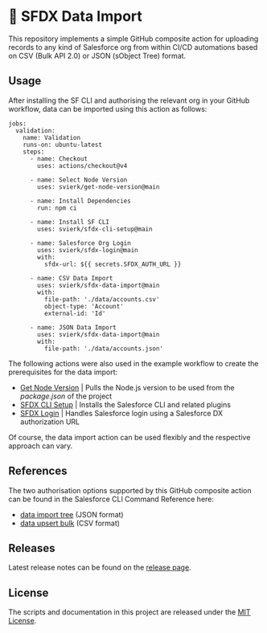 # 💾 SFDX Data Import

This repository implements a simple GitHub composite action for uploading records to any kind of Salesforce org from within CI/CD automations based on CSV (Bulk API 2.0) or JSON (sObject Tree) format.

## Usage

After installing the SF CLI and authorising the relevant org in your GitHub workflow, data can be imported using this action as follows:

```
jobs:
  validation:
    name: Validation
    runs-on: ubuntu-latest
    steps:
      - name: Checkout
        uses: actions/checkout@v4

      - name: Select Node Version
        uses: svierk/get-node-version@main

      - name: Install Dependencies
        run: npm ci

      - name: Install SF CLI
        uses: svierk/sfdx-cli-setup@main

      - name: Salesforce Org Login
        uses: svierk/sfdx-login@main
        with:
          sfdx-url: ${{ secrets.SFDX_AUTH_URL }}

      - name: CSV Data Import
        uses: svierk/sfdx-data-import@main
        with:
          file-path: './data/accounts.csv'
          object-type: 'Account'
          external-id: 'Id'

      - name: JSON Data Import
        uses: svierk/sfdx-data-import@main
        with:
          file-path: './data/accounts.json'
```

The following actions were also used in the example workflow to create the prerequisites for the data import:

- [Get Node Version](https://github.com/svierk/get-node-version) | Pulls the Node.js version to be used from the _package.json_ of the project
- [SFDX CLI Setup](https://github.com/svierk/sfdx-cli-setup) | Installs the Salesforce CLI and related plugins
- [SFDX Login]() | Handles Salesforce login using a Salesforce DX authorization URL

Of course, the data import action can be used flexibly and the respective approach can vary.

## References

The two authorisation options supported by this GitHub composite action can be found in the Salesforce CLI Command Reference here: 

- [data import tree](https://developer.salesforce.com/docs/atlas.en-us.sfdx_cli_reference.meta/sfdx_cli_reference/cli_reference_data_commands_unified.htm#cli_reference_data_import_tree_unified) (JSON format)
- [data upsert bulk](https://developer.salesforce.com/docs/atlas.en-us.sfdx_cli_reference.meta/sfdx_cli_reference/cli_reference_data_commands_unified.htm#cli_reference_data_upsert_bulk_unified) (CSV format)

## Releases

Latest release notes can be found on the [release page](https://github.com/svierk/sfdx-data-import/releases).

## License

The scripts and documentation in this project are released under the [MIT License](https://github.com/svierk/sfdx-data-import/blob/main/LICENSE).